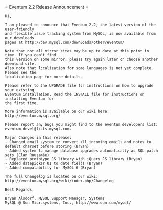 = Eventum 2.2 Release Announcement =

    Hi,

    I am pleased to announce that Eventum 2.2, the latest version of the user-friendly
    and flexible issue tracking system from MySQL, is now available from our downloads
    pages at http://dev.mysql.com/downloads/other/eventum/

    Note that not all mirror sites may be up to date at this point in time. If you can't find
    this version on some mirror, please try again later or choose another download site.
    Also note that localization for some languages is not yet complete. Please see the
    localization page for more details.

    Please refer to the UPGRADE file for instructions on how to upgrade your existing
    Eventum installation. Read the INSTALL file for instructions on installing Eventum for
    the first time.

    More information is available on our wiki here: http://eventum.mysql.org/

    Please report any bugs you might find to the eventum developers list:
    eventum-devel@lists.mysql.com.

    Major Changes in this release:
    - Changed email system to convert all incoming emails and notes to default charset before storing (Bryan)
    - Added system to manage database upgrades automatically as SQL patch sets (Elan Ruusamäe)
    - Replaced prototype JS library with jQuery JS library (Bryan)
    - Added datepicker UI to date fields (Bryan)
    - Added compatability for MySQL 6 (Bryan)

    The full Changelog is located on our wiki: http://eventum.mysql.org/wiki/index.php/Changelog

    Best Regards,
    --
    Bryan Alsdorf, MySQL Support Manager, Systems
    MySQL @ Sun Microsystems, Inc., http://www.sun.com/mysql/